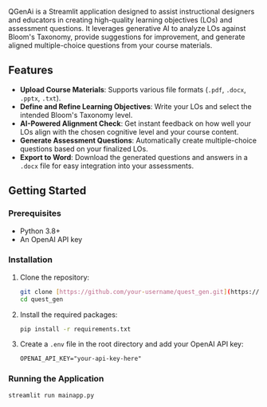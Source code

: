 QGenAi is a Streamlit application designed to assist instructional designers and educators in creating high-quality learning objectives (LOs) and assessment questions. It leverages generative AI to analyze LOs against Bloom's Taxonomy, provide suggestions for improvement, and generate aligned multiple-choice questions from your course materials.
 

## Features

* **Upload Course Materials**: Supports various file formats (`.pdf`, `.docx`, `.pptx`, `.txt`).
* **Define and Refine Learning Objectives**: Write your LOs and select the intended Bloom's Taxonomy level.
* **AI-Powered Alignment Check**: Get instant feedback on how well your LOs align with the chosen cognitive level and your course content.
* **Generate Assessment Questions**: Automatically create multiple-choice questions based on your finalized LOs.
* **Export to Word**: Download the generated questions and answers in a `.docx` file for easy integration into your assessments.

## Getting Started

### Prerequisites

* Python 3.8+
* An OpenAI API key

### Installation

1.  Clone the repository:
    ```bash
    git clone [https://github.com/your-username/quest_gen.git](https://github.com/your-username/quest_gen.git)
    cd quest_gen
    ```
2.  Install the required packages:
    ```bash
    pip install -r requirements.txt
    ```
3.  Create a `.env` file in the root directory and add your OpenAI API key:
    ```
    OPENAI_API_KEY="your-api-key-here"
    ```

### Running the Application

```bash
streamlit run mainapp.py
```